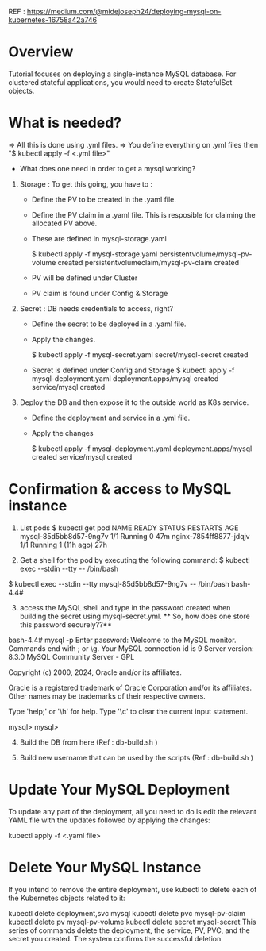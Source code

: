 
REF : https://medium.com/@midejoseph24/deploying-mysql-on-kubernetes-16758a42a746

Overview
=========
Tutorial focuses on deploying a single-instance MySQL database. 
For clustered stateful applications, you would need to create StatefulSet objects.

What is needed?
===============

=> All this is done using .yml files.
=> You define everything on .yml files then "$ kubectl apply -f <.yml file>"

- What does one need in order to get a mysql working?
1. Storage : To get this going, you have to :
   - Define the PV to be created in the .yaml file.
   - Define the PV claim in a .yaml file. This is resposible for claiming the allocated PV above.
   - These are defined in mysql-storage.yaml

     $ kubectl apply -f mysql-storage.yaml
       persistentvolume/mysql-pv-volume created
       persistentvolumeclaim/mysql-pv-claim created
   - PV will be defined under Cluster
   - PV claim is found under Config & Storage

2. Secret : DB needs credentials to access, right?
   - Define the secret to be deployed in a .yaml file.
   - Apply the changes.

     $ kubectl apply -f mysql-secret.yaml 
       secret/mysql-secret created

   - Secret is defined under Config and Storage
     $ kubectl apply -f mysql-deployment.yaml
       deployment.apps/mysql created
       service/mysql created


3. Deploy the DB and then expose it to the outside world as K8s service.
   - Define the deployment and service in a .yml file.
   - Apply the changes
  
     $ kubectl apply -f mysql-deployment.yaml
       deployment.apps/mysql created
       service/mysql created

Confirmation & access to MySQL instance
==========================================

1. List pods
 $ kubectl get pod
   NAME                     READY   STATUS    RESTARTS      AGE
   mysql-85d5bb8d57-9ng7v   1/1     Running   0             47m
   nginx-7854ff8877-jdqjv   1/1     Running   1 (11h ago)   27h

2. Get a shell for the pod by executing the following command:
 $ kubectl exec --stdin --tty <pod name> -- /bin/bash

 $ kubectl exec --stdin --tty mysql-85d5bb8d57-9ng7v -- /bin/bash
   bash-4.4#

3. access the MySQL shell and type in the password created when building the secret using mysql-secret.yml.
  ** So, how does one store this password securely??**

bash-4.4# mysql -p
Enter password: 
Welcome to the MySQL monitor.  Commands end with ; or \g.
Your MySQL connection id is 9
Server version: 8.3.0 MySQL Community Server - GPL

Copyright (c) 2000, 2024, Oracle and/or its affiliates.

Oracle is a registered trademark of Oracle Corporation and/or its
affiliates. Other names may be trademarks of their respective
owners.

Type 'help;' or '\h' for help. Type '\c' to clear the current input statement.

mysql> 
mysql> 

4. Build the DB from here (Ref : db-build.sh )

5. Build new username that can be used by the scripts (Ref : db-build.sh )

Update Your MySQL Deployment
=============================

To update any part of the deployment, all you need to do is edit the relevant YAML file with the updates followed by applying the changes:

kubectl apply -f <.yaml file>

Delete Your MySQL Instance
==========================

If you intend to remove the entire deployment, use kubectl to delete each of the Kubernetes objects related to it:

kubectl delete deployment,svc mysql
kubectl delete pvc mysql-pv-claim
kubectl delete pv mysql-pv-volume
kubectl delete secret mysql-secret
This series of commands delete the deployment, the service, PV, PVC, and the secret you created. The system confirms the successful deletion